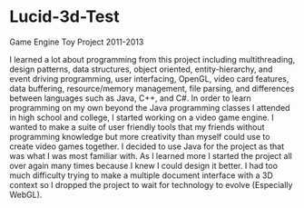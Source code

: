 # Lucid-3d-Test
Game Engine Toy Project
2011-2013

I learned a lot about programming from this project including multithreading, design patterns, data structures, object oriented, entity-hierarchy, and event driving programming, user interfacing, OpenGL, video card features, data buffering, resource/memory management, file parsing, and differences between languages such as Java, C++, and C#. In order to learn programming on my own beyond the Java programming classes I attended in high school and college, I started working on a video game engine. I wanted to make a suite of user friendly tools that my friends without programming knowledge but more creativity than myself could use to create video games together. I decided to use Java for the project as that was what I was most familiar with. As I learned more I started the project all over again many times because I knew I could design it better. I had too much difficulty trying to make a multiple document interface with a 3D context so I dropped the project to wait for technology to evolve (Especially WebGL). 
